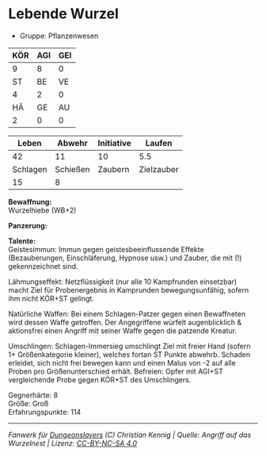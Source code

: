 # Lebende Wurzel  
- Gruppe: Pflanzenwesen  

| KÖR | AGI | GEI |  
| --- | --- | --- |  
| 9   | 8   | 0   |
| ST  | BE  | VE  |  
| 4   | 2   | 0   |
| HÄ  | GE  | AU  |  
| 2   | 0   | 0   |


| Leben    | Abwehr   | Initiative | Laufen     |
| -------- | -------- | ---------- | ---------- |
| 42       | 11       | 10         | 5.5        |
| Schlagen | Schießen | Zaubern    | Zielzauber |
| 15       | 8        |            |            |

**Bewaffnung:**  
Wurzelhiebe (WB+2)

**Panzerung:**  


**Talente:**  
Geistesimmun: Immun gegen geistesbeeinflussende Effekte (Bezauberungen, Einschläferung, Hypnose usw.) und Zauber, die mit (!) gekennzeichnet sind. 

Lähmungseffekt: Netzflüssigkeit (nur alle 10 Kampfrunden einsetzbar) macht Ziel für Probenergebnis in Kamprunden bewegungsunfähig, sofern ihm nicht KÖR+ST gelingt. 

Natürliche Waffen: Bei einem Schlagen-Patzer gegen einen Bewaffneten wird dessen Waffe getroffen. Der Angegriffene würfelt augenblicklich & aktionsfrei einen Angriff mit seiner Waffe gegen die patzende Kreatur. 

Umschlingen: Schlagen-Immersieg umschlingt Ziel mit freier Hand (sofern 1+ Größenkategorie kleiner), welches fortan ST Punkte abwehrb. Schaden erleidet, sich nicht frei bewegen kann und einen Malus von -2 auf alle Proben pro Größenunterschied erhält. Befreien: Opfer mit AGI+ST vergleichende Probe gegen KÖR+ST des Umschlingers. 


Gegnerhärte: 8  
Größe: Groß  
Erfahrungspunkte: 114  



___
*Fanwerk für [Dungeonslayers](https://www.dungeonslayers.net/) (C) Christian Kennig | Quelle: Angriff auf das Wurzelnest | Lizenz: [CC-BY-NC-SA 4.0](https://creativecommons.org/licenses/by-nc-sa/4.0/deed.de)*